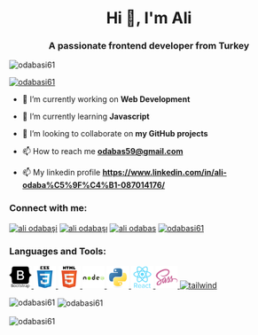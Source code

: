 <h1 align="center">Hi 👋, I'm Ali</h1>
<h3 align="center">A passionate frontend developer from Turkey</h3>

<p align="left"> <img src="https://komarev.com/ghpvc/?username=odabasi61&label=Profile%20views&color=0e75b6&style=flat" alt="odabasi61" /> </p>

<p align="left"> <a href="https://github.com/ryo-ma/github-profile-trophy"><img src="https://github-profile-trophy.vercel.app/?username=odabasi61" alt="odabasi61" /></a> </p>

- 🔭 I’m currently working on **Web Development**

- 🌱 I’m currently learning **Javascript**

- 👯 I’m looking to collaborate on **my GitHub projects**

- 📫 How to reach me **odabas59@gmail.com**

- 📫 My linkedin profile **https://www.linkedin.com/in/ali-odaba%C5%9F%C4%B1-087014176/**

<h3 align="left">Connect with me:</h3>
<p align="left">
<a href="https://codepen.io/odabasi61-the-selector" target="blank"><img align="center" src="https://raw.githubusercontent.com/rahuldkjain/github-profile-readme-generator/master/src/images/icons/Social/codepen.svg" alt="ali odabaşi" height="30" width="40" /></a>
<a href="https://www.linkedin.com/in/ali-odaba%C5%9F%C4%B1-087014176/" target="blank"><img align="center" src="https://raw.githubusercontent.com/rahuldkjain/github-profile-readme-generator/master/src/images/icons/Social/linked-in-alt.svg" alt="ali odabaşı" height="30" width="40" /></a>
<a href="https://stackoverflow.com/users/20420525/ali-odabas" target="blank"><img align="center" src="https://raw.githubusercontent.com/rahuldkjain/github-profile-readme-generator/master/src/images/icons/Social/stack-overflow.svg" alt="ali odabas" height="30" width="40" /></a>
<a href="https://leetcode.com/odabasi61/" target="blank"><img align="center" src="https://raw.githubusercontent.com/rahuldkjain/github-profile-readme-generator/master/src/images/icons/Social/leet-code.svg" alt="odabasi61" height="30" width="40" /></a>
</p>

<h3 align="left">Languages and Tools:</h3>
<p align="left"> <a href="https://getbootstrap.com" target="_blank" rel="noreferrer"> <img src="https://raw.githubusercontent.com/devicons/devicon/master/icons/bootstrap/bootstrap-plain-wordmark.svg" alt="bootstrap" width="40" height="40"/> </a> <a href="https://www.w3schools.com/css/" target="_blank" rel="noreferrer"> <img src="https://raw.githubusercontent.com/devicons/devicon/master/icons/css3/css3-original-wordmark.svg" alt="css3" width="40" height="40"/> </a> <a href="https://www.w3.org/html/" target="_blank" rel="noreferrer"> <img src="https://raw.githubusercontent.com/devicons/devicon/master/icons/html5/html5-original-wordmark.svg" alt="html5" width="40" height="40"/> </a> <a href="https://nodejs.org" target="_blank" rel="noreferrer"> <img src="https://raw.githubusercontent.com/devicons/devicon/master/icons/nodejs/nodejs-original-wordmark.svg" alt="nodejs" width="40" height="40"/> </a> <a href="https://www.python.org" target="_blank" rel="noreferrer"> <img src="https://raw.githubusercontent.com/devicons/devicon/master/icons/python/python-original.svg" alt="python" width="40" height="40"/> </a> <a href="https://reactjs.org/" target="_blank" rel="noreferrer"> <img src="https://raw.githubusercontent.com/devicons/devicon/master/icons/react/react-original-wordmark.svg" alt="react" width="40" height="40"/> </a> <a href="https://sass-lang.com" target="_blank" rel="noreferrer"> <img src="https://raw.githubusercontent.com/devicons/devicon/master/icons/sass/sass-original.svg" alt="sass" width="40" height="40"/> </a> <a href="https://tailwindcss.com/" target="_blank" rel="noreferrer"> <img src="https://www.vectorlogo.zone/logos/tailwindcss/tailwindcss-icon.svg" alt="tailwind" width="40" height="40"/> </a> </p>

<p><img align="left" src="https://github-readme-stats.vercel.app/api/top-langs?username=odabasi61&show_icons=true&locale=en&layout=compact" alt="odabasi61" /></p>

<p>&nbsp;<img align="center" src="https://github-readme-stats.vercel.app/api?username=odabasi61&show_icons=true&locale=en" alt="odabasi61" /></p>

<p><img align="center" src="https://github-readme-streak-stats.herokuapp.com/?user=odabasi61&" alt="odabasi61" /></p>
